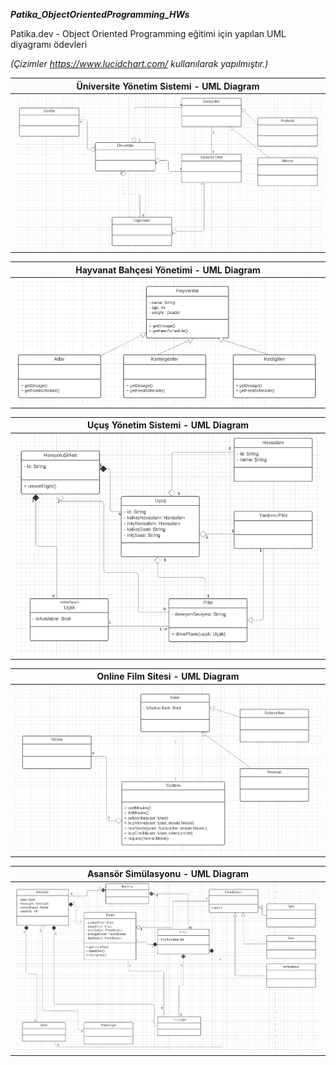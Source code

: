 ***Patika_ObjectOrientedProgramming_HWs***

Patika.dev - Object Oriented Programming eğitimi için yapılan UML diyagramı ödevleri

*(Çizimler https://www.lucidchart.com/ kullanılarak yapılmıştır.)*



| Üniversite Yönetim Sistemi - UML Diagram | 
| --- |
| ![Preview](screens/uml1.png) |




| Hayvanat Bahçesi Yönetimi - UML Diagram | 
| --- |
| ![Preview](screens/uml2.png) |




| Uçuş Yönetim Sistemi - UML Diagram | 
| --- |
| ![Preview](screens/uml3.png) |



| Online Film Sitesi - UML Diagram | 
| --- |
| ![Preview](screens/uml4.png) |




| Asansör Simülasyonu - UML Diagram | 
| --- |
| ![Preview](screens/uml5.png) |
